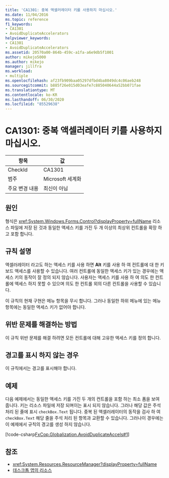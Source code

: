 ```yaml
---
title: 'CA1301: 중복 액셀러레이터 키를 사용하지 마십시오.'
ms.date: 11/04/2016
ms.topic: reference
f1_keywords:
- CA1301
- AvoidDuplicateAccelerators
helpviewer_keywords:
- CA1301
- AvoidDuplicateAccelerators
ms.assetid: 20570a00-864b-459c-a1fa-a6e9db5f1001
author: mikejo5000
ms.author: mikejo
manager: jillfra
ms.workload:
- multiple
ms.openlocfilehash: af23fb909baa05297dfbd4ba8049dc4c06aeb248
ms.sourcegitcommit: b885f26e015d03eafe7c885040644a52bb071fae
ms.translationtype: MT
ms.contentlocale: ko-KR
ms.lasthandoff: 06/30/2020
ms.locfileid: "85529638"
---
```

# <a name="ca1301-avoid-duplicate-accelerators"></a>CA1301: 중복 액셀러레이터 키를 사용하지 마십시오.

|항목|값|
|-|-|
|CheckId|CA1301|
|범주|Microsoft 세계화|
|주요 변경 내용|최신이 아님|

## <a name="cause"></a>원인
형식은 <xref:System.Windows.Forms.Control?displayProperty=fullName> 리소스 파일에 저장 된 것과 동일한 액세스 키를 가진 두 개 이상의 최상위 컨트롤을 확장 하 고 포함 합니다.

## <a name="rule-description"></a>규칙 설명

액셀러레이터 라고도 하는 액세스 키를 사용 하면 **Alt** 키를 사용 하 여 컨트롤에 대 한 키보드 액세스를 사용할 수 있습니다. 여러 컨트롤에 동일한 액세스 키가 있는 경우에는 액세스 키의 동작이 잘 정의 되지 않습니다. 사용자는 액세스 키를 사용 하 여 의도 한 컨트롤에 액세스 하지 못할 수 있으며 의도 한 컨트롤 외의 다른 컨트롤을 사용할 수 있습니다.

이 규칙의 현재 구현은 메뉴 항목을 무시 합니다. 그러나 동일한 하위 메뉴에 있는 메뉴 항목에는 동일한 액세스 키가 없어야 합니다.

## <a name="how-to-fix-violations"></a>위반 문제를 해결하는 방법
이 규칙 위반 문제를 해결 하려면 모든 컨트롤에 대해 고유한 액세스 키를 정의 합니다.

## <a name="when-to-suppress-warnings"></a>경고를 표시 하지 않는 경우
이 규칙에서는 경고를 표시해야 합니다.

## <a name="example"></a>예제
다음 예제에서는 동일한 액세스 키를 가진 두 개의 컨트롤을 포함 하는 최소 폼을 보여 줍니다. 키는 리소스 파일에 저장 되며이는 표시 되지 않습니다. 그러나 해당 값은 주석 처리 된 줄에 표시 `checkBox.Text` 됩니다. 중복 된 액셀러레이터의 동작을 검사 하 여 `checkBox.Text` 해당 줄을 주석 처리 된 항목과 교환할 수 있습니다. 그러나이 경우에는이 예제에서 규칙의 경고를 생성 하지 않습니다.

[!code-csharp[FxCop.Globalization.AvoidDuplicateAccels#1](../code-quality/codesnippet/CSharp/ca1301-avoid-duplicate-accelerators_1.cs)]

## <a name="see-also"></a>참조

- <xref:System.Resources.ResourceManager?displayProperty=fullName>
- [데스크톱 앱의 리소스](/dotnet/framework/resources/index)
